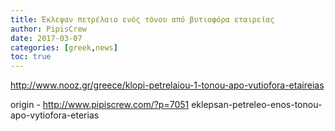 ```yaml
---
title: Έκλεψαν πετρέλαιο ενός τόνου από βυτιοφόρα εταιρείας
author: PipisCrew
date: 2017-03-07
categories: [greek,news]
toc: true
---
```


http://www.nooz.gr/greece/klopi-petrelaiou-1-tonou-apo-vutiofora-etaireias

origin - http://www.pipiscrew.com/?p=7051 eklepsan-petreleo-enos-tonou-apo-vytiofora-eterias